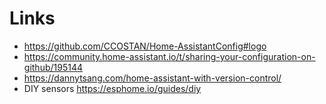 # Links
- https://github.com/CCOSTAN/Home-AssistantConfig#logo
- https://community.home-assistant.io/t/sharing-your-configuration-on-github/195144
- https://dannytsang.com/home-assistant-with-version-control/
- DIY sensors https://esphome.io/guides/diy
